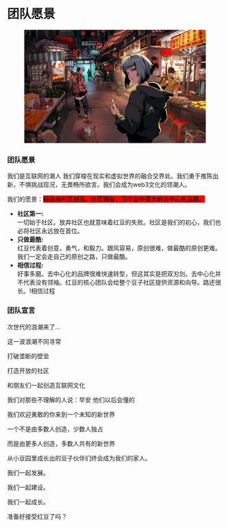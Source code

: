 # 团队愿景

<figure><img src="../.gitbook/assets/image (5) (2).png" alt=""><figcaption></figcaption></figure>

### 团队愿景

我们是互联网的潮人 我们穿梭在现实和虚拟世界的融合交界处。我们勇于推陈出新，不惧挑战现况，无畏畅所欲言。我们会成为web3文化的领潮人。

我们的愿景：<mark style="background-color:red;">缔造由社区创造，社区拥有，元宇宙中最大的去中心化品牌。</mark>

* **社区第一:**\
  &#x20;一切始于社区。放弃社区也就意味着红豆的失败。社区是我们的初心，我们也必将社区永远放在首位。
* **只做最酷:**\
  &#x20;红豆代表着创意，勇气，和毅力。跟风容易，原创很难，做最酷的原创更难。我们一定会走自己的原创之路，只做最酷。
* **相信过程:**\
  &#x20;好事多磨。去中心化的品牌很难快速转型，但这其实是把双刃剑。去中心化并不代表没有领袖。红豆的核心团队会给整个豆子社区提供资源和向导。路还很长。!相信过程

### 团队宣言

次世代的浪潮来了...&#x20;

这一波浪潮不同寻常&#x20;

打破垄断的壁垒&#x20;

打造开放的社区&#x20;

和朋友们一起创造互联网文化&#x20;

我们对那些不理解的人说：早安 他们以后会懂的

我们欢迎勇敢的你来到一个未知的新世界

&#x20;一个不是由多数人创造，少数人独占&#x20;

而是由更多人创造，多数人共有的新世界&#x20;

从小豆园里成长出的豆子伙伴们终会成为我们的家人。

我们一起发展。&#x20;

我们一起建设。&#x20;

我们一起成长。

准备好接受红豆了吗？



